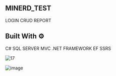  ## MINERD_TEST 
LOGIN CRUD REPORT 
 
 ## Built With ⚙️
 
C#
SQL SERVER
MVC
.NET FRAMEWORK
EF
SSRS

![17](https://github.com/rduverge/MINERD_RDUVERGE/assets/96428327/4cd57f11-9699-4b14-91b7-41b2352c8190)

![image](https://github.com/rduverge/MINERD_RDUVERGE/assets/96428327/17419ed7-4fe0-4cf4-9db6-e8c9ac1bcf2e)
